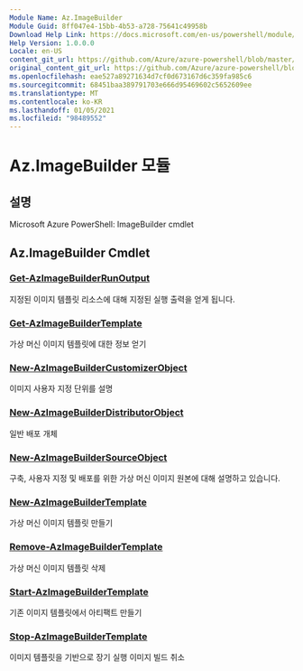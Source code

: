 ```yaml
---
Module Name: Az.ImageBuilder
Module Guid: 8ff047e4-15bb-4b53-a728-75641c49958b
Download Help Link: https://docs.microsoft.com/en-us/powershell/module/az.imagebuilder
Help Version: 1.0.0.0
Locale: en-US
content_git_url: https://github.com/Azure/azure-powershell/blob/master/src/ImageBuilder/help/Az.ImageBuilder.md
original_content_git_url: https://github.com/Azure/azure-powershell/blob/master/src/ImageBuilder/help/Az.ImageBuilder.md
ms.openlocfilehash: eae527a89271634d7cf0d673167d6c359fa985c6
ms.sourcegitcommit: 68451baa389791703e666d95469602c5652609ee
ms.translationtype: MT
ms.contentlocale: ko-KR
ms.lasthandoff: 01/05/2021
ms.locfileid: "98489552"
---
```

# Az.ImageBuilder 모듈
## 설명
Microsoft Azure PowerShell: ImageBuilder cmdlet

## Az.ImageBuilder Cmdlet
### [Get-AzImageBuilderRunOutput](Get-AzImageBuilderRunOutput.md)
지정된 이미지 템플릿 리소스에 대해 지정된 실행 출력을 얻게 됩니다.

### [Get-AzImageBuilderTemplate](Get-AzImageBuilderTemplate.md)
가상 머신 이미지 템플릿에 대한 정보 얻기

### [New-AzImageBuilderCustomizerObject](New-AzImageBuilderCustomizerObject.md)
이미지 사용자 지정 단위를 설명

### [New-AzImageBuilderDistributorObject](New-AzImageBuilderDistributorObject.md)
일반 배포 개체

### [New-AzImageBuilderSourceObject](New-AzImageBuilderSourceObject.md)
구축, 사용자 지정 및 배포를 위한 가상 머신 이미지 원본에 대해 설명하고 있습니다.

### [New-AzImageBuilderTemplate](New-AzImageBuilderTemplate.md)
가상 머신 이미지 템플릿 만들기

### [Remove-AzImageBuilderTemplate](Remove-AzImageBuilderTemplate.md)
가상 머신 이미지 템플릿 삭제

### [Start-AzImageBuilderTemplate](Start-AzImageBuilderTemplate.md)
기존 이미지 템플릿에서 아티팩트 만들기

### [Stop-AzImageBuilderTemplate](Stop-AzImageBuilderTemplate.md)
이미지 템플릿을 기반으로 장기 실행 이미지 빌드 취소

